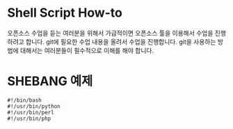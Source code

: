 # Shell Script How-to

오픈소스 수업을 듣는 여러분을 위해서 가급적이면 오픈소스 툴을 이용해서 수업을 진행하려고 합니다.
git에 필요한 수업 내용을 올려서 수업을 진행합니다.
git을 사용하는 방법에 대해서는 여러분들이 필수적으로 이해를 해야 합니다.



# SHEBANG 예제
```
#!/bin/bash
#!/usr/bin/python
#!/usr/bin/perl
#!/usr/bin/php
```
